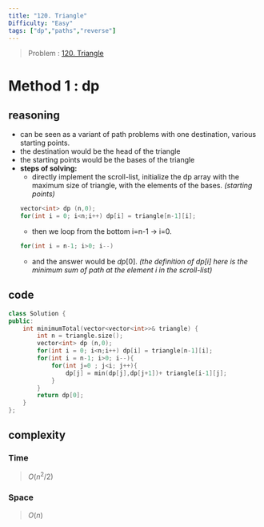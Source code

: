 ```yaml
---
title: "120. Triangle"
Difficulty: "Easy"
tags: ["dp","paths","reverse"]
---
```

> Problem : [120. Triangle](https://leetcode.com/problems/triangle/)
# Method 1 : dp 
## reasoning  
- can be seen as a variant of path problems with one destination, various starting points.
- the destination would be the head of the triangle
- the starting points would be the bases of the triangle
- **steps of solving:**
    - directly implement the scroll-list, initialize the dp array with the maximum size of triangle, with the elements of the bases. *(starting points)*
    ```cpp
    vector<int> dp (n,0);
    for(int i = 0; i<n;i++) dp[i] = triangle[n-1][i];
    ```
    - then we loop from the bottom i=n-1 -> i=0. 
    ```cpp
    for(int i = n-1; i>0; i--)
    ```
    - and the answer would be $dp[0]$. *(the definition of dp[i] here is the minimum sum of path at the element i in the scroll-list)*
## code 
```cpp
class Solution {
public:
    int minimumTotal(vector<vector<int>>& triangle) {
        int n = triangle.size();
        vector<int> dp (n,0);
        for(int i = 0; i<n;i++) dp[i] = triangle[n-1][i];
        for(int i = n-1; i>0; i--){
            for(int j=0 ; j<i; j++){
                dp[j] = min(dp[j],dp[j+1])+ triangle[i-1][j];
            }
        }
        return dp[0];
    }
};
```
## complexity
### Time
>$O(n^2 /2)$
### Space
>$O(n)$
